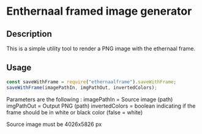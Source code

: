 # Enthernaal framed image generator

## Description

This is a simple utility tool to render a PNG image with the ethernaal frame.

## Usage

```javascript
const saveWithFrame = require("ethernaalframe").saveWithFrame;
saveWithFrame(imagePathIn, imgPathOut, invertedColors);
```

Parameters are the following :
imagePathIn = Source image (path)
imgPathOut = Output PNG (path)
invertedColors = boolean indicating if the frame should be in white or black color (false = white)

Source image must be 4026x5826 px
